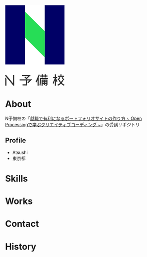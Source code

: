 ![N予備校のロゴ](fde20fd0-private.png)
# About
N予備校の「[就職で有利になるポートフォリオサイトの作り方
~ Open Processingで学ぶクリエイティブコーディング ~](https://www.nnn.ed.nico/contents/guides/3835)」の受講リポジトリ

## Profile
- Atsushi
- 東京都

# Skills

# Works

# Contact

# History
